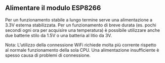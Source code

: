 ## Alimentare il modulo ESP8266

Per un funzionamento stabile a lungo termine serve una alimentazione a 3.3V esterna stabilizzata. Per un funzionamento di breve durata (es. pochi secondi ogni ora per acquisire una temperatura) è possibile utilizzare anche due batterie stilo da 1.5V o una batteria al litio da 3V.

 

Nota: L’utilizzo della connessione WiFi richiede molta più corrente rispetto al normale funzionamento della sola CPU. Una alimentazione insufficiente è spesso causa di problemi di connessione.